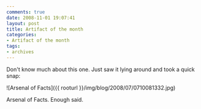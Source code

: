```yaml
---
comments: true
date: 2008-11-01 19:07:41
layout: post
title: Artifact of the month
categories:
- Artifact of the month
tags:
- archives
---
```


Don't know much about this one. Just saw it lying around and took a quick snap:

![Arsenal of Facts]({{ rooturl }}/img/blog/2008/07/0710081332.jpg)

Arsenal of Facts. Enough said.
